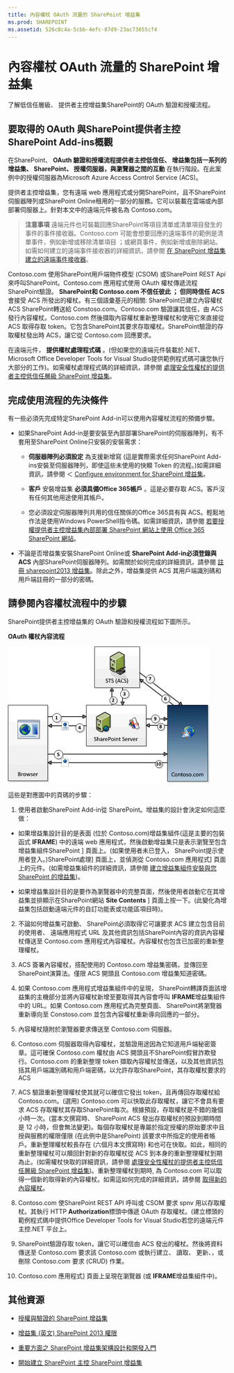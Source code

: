 ```yaml
---
title: 內容權杖 OAuth 流量的 SharePoint 增益集
ms.prod: SHAREPOINT
ms.assetid: 526c8c4a-5cbb-4efc-87d9-23ac73655cf4
---
```



# 內容權杖 OAuth 流量的 SharePoint 增益集
了解低信任層級、 提供者主控增益集SharePoint的 OAuth 驗證和授權流程。
## 要取得的 OAuth 與SharePoint提供者主控SharePoint Add-ins概觀
<a name="OAuth_Actors"> </a>

在SharePoint、 **OAuth 驗證和授權流程提供者主控低信任、 增益集包括一系列的增益集、 SharePoint、 授權伺服器，與瀏覽器之間的互動** 在執行階段。在此案例中的授權伺服器為Microsoft Azure Access Control Service (ACS)。
  
    
    
提供者主控增益集，您有遠端 web 應用程式或分開SharePoint，且不SharePoint伺服器陣列或SharePoint Online租用的一部分的服務。它可以裝載在雲端或內部部署伺服器上。針對本文中的遠端元件被名為 Contoso.com。
  
    
    

> **注意事項**
> 遠端元件也可裝載回應SharePoint等項目清單或清單項目發生的事件的事件接收器。Contoso.com 可能會想要回應的遠端事件的範例是清單事件，例如新增或移除清單項目 ；或網頁事件，例如新增或刪除網站。如需如何建立的遠端事件接收器的詳細資訊，請參閱 [在 SharePoint 增益集建立的遠端事件接收器](create-a-remote-event-receiver-in-sharepoint-add-ins.md)。
  
    
    

Contoso.com 使用SharePoint用戶端物件模型 (CSOM) 或SharePoint REST Api 來呼叫SharePoint。Contoso.com 應用程式使用 OAuth 權杖傳遞流程SharePoint驗證。 **SharePoint和 Contoso.com 不信任彼此 ； 但同時信任 ACS** 會接受 ACS 所發出的權杖。有三個語彙基元的相關: SharePoint已建立內容權杖 ACS SharePoint轉送給 Constoso.com。Contoso.com 驗證讓其信任，由 ACS 發行內容權杖。Contoso.com 然後擷取內容權杖重新整理權杖和使用它來直接從 ACS 取得存取 token。它包含SharePoint其要求存取權杖。SharePoint驗證的存取權杖發出時 ACS，讓它從 Contoso.com 回應要求。
  
    
    
在遠端元件， **提供權杖處理程式碼** 。(但如果您的遠端元件裝載於.NET、 Microsoft Office Developer Tools for Visual Studio提供範例程式碼可讓您執行大部分的工作)。如需權杖處理程式碼的詳細資訊，請參閱 [處理安全性權杖的提供者主控低信任層級 SharePoint 增益集](handle-security-tokens-in-provider-hosted-low-trust-sharepoint-add-ins.md)。
  
    
    

## 完成使用流程的先決條件
<a name="Prerequisites"> </a>

有一些必須先完成特定SharePoint Add-in可以使用內容權杖流程的預備步驟。
  
    
    

- 如果SharePoint Add-in是要安裝至內部部署SharePoint的伺服器陣列，有不套用至SharePoint Online只安裝的安裝需求：
    
  - **伺服器陣列必須設定** 為支援新增寫 (這是實際需求任何SharePoint Add-ins安裝至伺服器陣列，即使這些未使用的快顯 Token 的流程。)如需詳細資訊，請參閱 ＜ [Configure environment for SharePoint 增益集](http://technet.microsoft.com/en-us/library/fp161236%28v=office.15%29.aspx)。
    
  
  - **客戶** 安裝增益集 **必須具備Office 365帳戶** 。這是必要存取 ACS。客戶沒有任何其他用途使用其帳戶。
    
  
  - 您必須設定伺服器陣列共用的信任關係的Office 365具有與 ACS。輕鬆地作法是使用Windows PowerShell指令碼。如需詳細資訊，請參閱 [若要授權提供者主控增益集內部部署 SharePoint 網站上使用 Office 365 SharePoint 網站](use-an-office-365-sharepoint-site-to-authorize-provider-hosted-add-ins-on-an-on.md)。
    
  
- 不論是否增益集安裝SharePoint Online或 **SharePoint Add-in必須登錄與 ACS** 內部SharePoint伺服器陣列。如需關於如何完成的詳細資訊，請參閱 [註冊 sharepoint2013 增益集](register-sharepoint-add-ins-2013.md)。除此之外，增益集提供 ACS 其用戶端識別碼和用戶端註冊的一部分的密碼。
    
  

## 請參閱內容權杖流程中的步驟
<a name="OAuth_ProcessFlowSteps"> </a>

SharePoint提供者主控增益集的 OAuth 驗證和授權流程如下圖所示。
  
    
    

**OAuth 權杖內容流程**

  
    
    

  
    
    
![OAuth authorization process flow](images/833fcdcc-1755-438b-9ada-dce9646564c0.gif)
  
    
    
這些是對應圖中的頁碼的步驟：
  
    
    

  
    
    

1. 使用者啟動SharePoint Add-in從 SharePoint。增益集的設計會決定如何這麼做：
    
  - 如果增益集設計目的是表面 (位於 Contoso.com)增益集組件(這是主要的包裝函式 **IFRAME**) 中的遠端 web 應用程式，然後啟動增益集只是表示瀏覽至包含增益集組件SharePoint ] 頁面上。(如果使用者未已登入， SharePoint提示使用者登入。)SharePoint處理] 頁面上，並偵測從 Contoso.com 應用程式] 頁面上的元件。(如需增益集組件的詳細資訊，請參閱 [建立增益集組件安裝與您 SharePoint 的增益集](create-add-in-parts-to-install-with-your-sharepoint-add-in.md))。
    
  
  - 如果增益集設計目的是要作為瀏覽器中的完整頁面，然後使用者啟動它在其增益集並排顯示在SharePoint網站 **Site Contents** ] 頁面上按一下。(此變化為增益集包括啟動遠端元件的自訂功能表或功能區項目時)。
    
  
2. 不論如何增益集可啟動、 SharePoint必須取得它可讓要求 ACS 建立包含目前的使用者、 遠端應用程式 URL 及其他資訊包括SharePoint內容的資訊內容權杖傳送至 Contoso.com 應用程式內容權杖。內容權杖也包含已加密的重新整理權杖。
    
  
3. ACS 簽署內容權杖，搭配使用的 Contoso.com 增益集密碼，並傳回至SharePoint演算法。僅限 ACS 開頭且 Contoso.com 增益集知道密碼。
    
  
4. 如果 Contoso.com 應用程式增益集組件中的呈現， SharePoint轉譯頁面該增益集的主機部分並將內容權杖新增至要取得其內容會呼叫 **IFRAME**增益集組件中的 URL。如果 Contoso.com 應用程式為完整頁面、 SharePoint將瀏覽器重新導向至 Constoso.com 並包含內容權杖重新導向回應的一部分。
    
  
5. 內容權杖隨附於瀏覽器要求傳送至 Contoso.com 伺服器。
    
  
6. Contoso.com 伺服器取得內容權杖，並驗證用途因為它知道用戶端秘密簽章。這可確保 Contoso.com 權杖由 ACS 開頭且不SharePoint假冒詐欺發行。Contoso.com 的重新整理 token 擷取內容權杖並傳送，以及其他資訊包括其用戶端識別碼和用戶端密碼，以允許存取SharePoint，其存取權杖要求的 ACS
    
  
7. ACS 驗證重新整理權杖使其就可以確信它發出 token，且再傳回存取權杖給 Contoso.com。(選用) Contoso.com 可以快取此存取權杖，讓它不會具有要求 ACS 存取權杖其存取SharePoint每次。根據預設，存取權杖是不錯的幾個小時一次。(當本文撰寫時、 SharePoint ACS 發出存取權杖的預設到期時間是 12 小時，但會無法變更)。每個存取權杖是專屬於指定授權的原始要求中且授與服務的權限僅限 (在此例中是SharePoint) 該要求中所指定的使用者帳戶。重新整理權杖較長存在 (六個月本文撰寫時) 和也可在快取。如此，相同的重新整理權杖可以贖回針對新的存取權杖從 ACS 到本身的重新整理權杖到期為止。(如需權杖快取的詳細資訊，請參閱 [處理安全性權杖的提供者主控低信任層級 SharePoint 增益集](handle-security-tokens-in-provider-hosted-low-trust-sharepoint-add-ins.md))。重新整理權杖到期時, 為 Contoso.com 可以取得一個新的取得新的內容權杖。如需這如何完成的詳細資訊，請參閱 [取得新的內容權杖](handle-security-tokens-in-provider-hosted-low-trust-sharepoint-add-ins.md#GetNewContextToken)。
    
  
8. Contoso.com 使SharePoint REST API 呼叫或 CSOM 要求 spnv 用以存取權杖。其執行 HTTP **Authorization**標頭中傳遞 OAuth 存取權杖。(建立標頭的範例程式碼中提供Office Developer Tools for Visual Studio若您的遠端元件主控.NET 平台上。
    
  
9. SharePoint驗證存取 token，讓它可以確信由 ACS 發出的權杖。然後將資料傳送至 Contoso.com 要求該 Contoso.com 或執行建立、 讀取、 更新、，或刪除 Contoso.com 要求 (CRUD) 作業。
    
  
10. Contoso.com 應用程式] 頁面上呈現在瀏覽器 (或 **IFRAME**增益集組件中)。
    
  

## 其他資源
<a name="Filename_AdditionalResources"> </a>


-  [授權與驗證的 SharePoint 增益集](authorization-and-authentication-of-sharepoint-add-ins.md)
    
  
-  [增益集 (英文) SharePoint 2013 權限](add-in-permissions-in-sharepoint-2013.md)
    
  
-  [重要方面之 SharePoint 增益集架構設計和開發入門](important-aspects-of-the-sharepoint-add-in-architecture-and-development-landscap.md)
    
  
-  [開始建立 SharePoint 主控 SharePoint 增益集](get-started-creating-sharepoint-hosted-sharepoint-add-ins.md)
    
  

